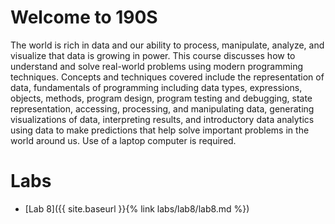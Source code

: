 # Welcome to 190S

The world is rich in data and our ability to process, manipulate, analyze, and visualize that data is growing in power. This course discusses how to understand and solve real-world problems using modern programming techniques. Concepts and techniques covered include the representation of data, fundamentals of programming including data types, expressions, objects, methods, program design, program testing and debugging, state representation, accessing, processing, and manipulating data, generating visualizations of data, interpreting results, and introductory data analytics using data to make predictions that help solve important problems in the world around us. Use of a laptop computer is required.

# Labs

- [Lab 8]({{ site.baseurl }}{% link labs/lab8/lab8.md %})